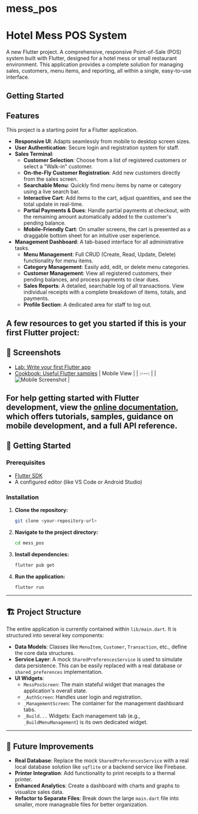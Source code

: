 # mess_pos
# Hotel Mess POS System

A new Flutter project.
A comprehensive, responsive Point-of-Sale (POS) system built with Flutter, designed for a hotel mess or small restaurant environment. This application provides a complete solution for managing sales, customers, menu items, and reporting, all within a single, easy-to-use interface.

## Getting Started
## Features

This project is a starting point for a Flutter application.
- **Responsive UI**: Adapts seamlessly from mobile to desktop screen sizes.
- **User Authentication**: Secure login and registration system for staff.
- **Sales Terminal**:
  - **Customer Selection**: Choose from a list of registered customers or select a "Walk-in" customer.
  - **On-the-Fly Customer Registration**: Add new customers directly from the sales screen.
  - **Searchable Menu**: Quickly find menu items by name or category using a live search bar.
  - **Interactive Cart**: Add items to the cart, adjust quantities, and see the total update in real-time.
  - **Partial Payments & Dues**: Handle partial payments at checkout, with the remaining amount automatically added to the customer's pending balance.
  - **Mobile-Friendly Cart**: On smaller screens, the cart is presented as a draggable bottom sheet for an intuitive user experience.
- **Management Dashboard**: A tab-based interface for all administrative tasks.
  - **Menu Management**: Full CRUD (Create, Read, Update, Delete) functionality for menu items.
  - **Category Management**: Easily add, edit, or delete menu categories.
  - **Customer Management**: View all registered customers, their pending balances, and process payments to clear dues.
  - **Sales Reports**: A detailed, searchable log of all transactions. View individual receipts with a complete breakdown of items, totals, and payments.
  - **Profile Section**: A dedicated area for staff to log out.

A few resources to get you started if this is your first Flutter project:
---
## 📸 Screenshots

- [Lab: Write your first Flutter app](https://docs.flutter.dev/get-started/codelab)
- [Cookbook: Useful Flutter samples](https://docs.flutter.dev/cookbook)
| Mobile View |
| :---: |
| ![Mobile Screenshot](assets/screenshots/mobile_view.png) |

For help getting started with Flutter development, view the
[online documentation](https://docs.flutter.dev/), which offers tutorials,
samples, guidance on mobile development, and a full API reference.
---

## 🚀 Getting Started

### Prerequisites

- [Flutter SDK](https://flutter.dev/docs/get-started/install)
- A configured editor (like VS Code or Android Studio)

### Installation

1.  **Clone the repository:**
    ```sh
    git clone <your-repository-url>
    ```

2.  **Navigate to the project directory:**
    ```sh
    cd mess_pos
    ```

3.  **Install dependencies:**
    ```sh
    flutter pub get
    ```

4.  **Run the application:**
    ```sh
    flutter run
    ```

---

## 🏗️ Project Structure

The entire application is currently contained within `lib/main.dart`. It is structured into several key components:

- **Data Models**: Classes like `MenuItem`, `Customer`, `Transaction`, etc., define the core data structures.
- **Service Layer**: A mock `SharedPreferencesService` is used to simulate data persistence. This can be easily replaced with a real database or `shared_preferences` implementation.
- **UI Widgets**:
  - `MessPosScreen`: The main stateful widget that manages the application's overall state.
  - `_AuthScreen`: Handles user login and registration.
  - `_ManagementScreen`: The container for the management dashboard tabs.
  - `_Build...` Widgets: Each management tab (e.g., `_BuildMenuManagement`) is its own dedicated widget.

---

## 🔮 Future Improvements

- **Real Database**: Replace the mock `SharedPreferencesService` with a real local database solution like `sqflite` or a backend service like Firebase.
- **Printer Integration**: Add functionality to print receipts to a thermal printer.
- **Enhanced Analytics**: Create a dashboard with charts and graphs to visualize sales data.
- **Refactor to Separate Files**: Break down the large `main.dart` file into smaller, more manageable files for better organization.
